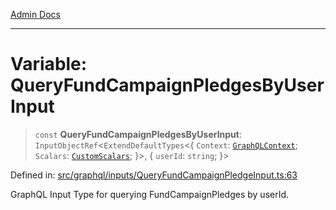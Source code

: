 [Admin Docs](/)

***

# Variable: QueryFundCampaignPledgesByUserInput

> `const` **QueryFundCampaignPledgesByUserInput**: `InputObjectRef`\<`ExtendDefaultTypes`\<\{ `Context`: [`GraphQLContext`](../../../context/type-aliases/GraphQLContext.md); `Scalars`: [`CustomScalars`](../../../scalars/type-aliases/CustomScalars.md); \}\>, \{ `userId`: `string`; \}\>

Defined in: [src/graphql/inputs/QueryFundCampaignPledgeInput.ts:63](https://github.com/Sourya07/talawa-api/blob/4e4298c85a0d2c28affa824f2aab7ec32b5f3ac5/src/graphql/inputs/QueryFundCampaignPledgeInput.ts#L63)

GraphQL Input Type for querying FundCampaignPledges by userId.
